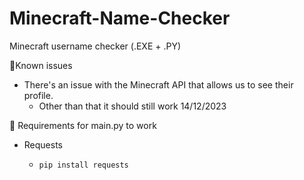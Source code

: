 # Minecraft-Name-Checker
Minecraft username checker (.EXE + .PY)

📍Known issues

- There's an issue with the Minecraft API that allows us to see their profile.
  - Other than that it should still work 14/12/2023

 
📝 Requirements for main.py to work

 - Requests
   - ```python
     pip install requests
     ```
